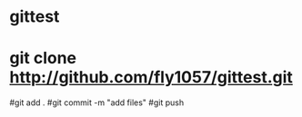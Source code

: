 # gittest
# git clone http://github.com/fly1057/gittest.git
#git add .
#git commit -m "add files"
#git push


